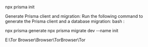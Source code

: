 

npx prisma init


Generate Prisma client and migration: Run the following command to generate the Prisma client and a database migration:
bash : 

npx prisma generate
npx prisma migrate dev --name init


E:\Tor Browser\Browser\TorBrowser\Tor